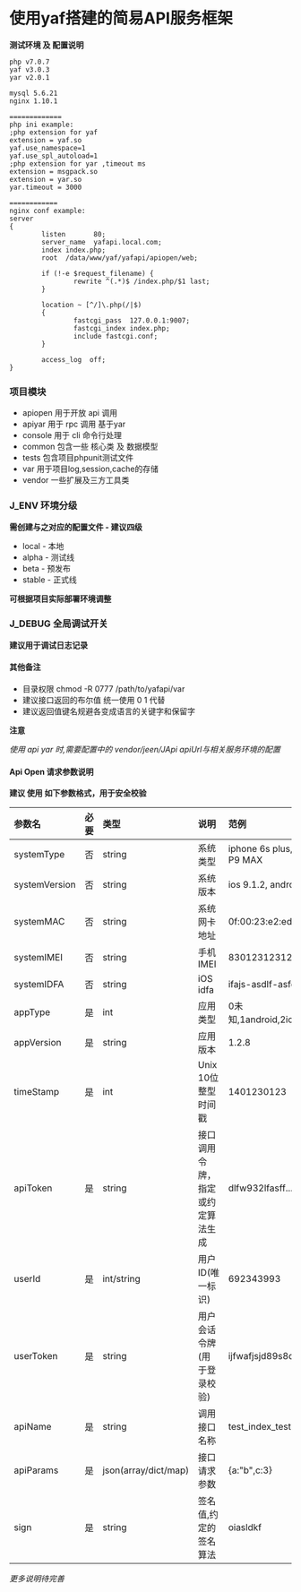 # 使用yaf搭建的简易API服务框架

**测试环境 及 配置说明**
```
php v7.0.7
yaf v3.0.3
yar v2.0.1

mysql 5.6.21
nginx 1.10.1

=============
php ini example:
;php extension for yaf
extension = yaf.so
yaf.use_namespace=1
yaf.use_spl_autoload=1
;php extension for yar ,timeout ms
extension = msgpack.so
extension = yar.so
yar.timeout = 3000

============
nginx conf example:
server
{
        listen       80;
        server_name  yafapi.local.com;
        index index.php;
        root  /data/www/yaf/yafapi/apiopen/web;

        if (!-e $request_filename) {
                rewrite ^(.*)$ /index.php/$1 last;
        }

        location ~ [^/]\.php(/|$)
        {
                fastcgi_pass  127.0.0.1:9007;
                fastcgi_index index.php;
                include fastcgi.conf;
        }

        access_log  off;
}

```

### 项目模块
- apiopen  用于开放 api 调用
- apiyar  用于 rpc 调用 基于yar
- console  用于 cli 命令行处理
- common 包含一些 核心类 及 数据模型
- tests 包含项目phpunit测试文件
- var 用于项目log,session,cache的存储
- vendor 一些扩展及三方工具类

### J_ENV 环境分级
**需创建与之对应的配置文件 -  建议四级**
- local  - 本地
- alpha  - 测试线
- beta - 预发布
- stable - 正式线

**可根据项目实际部署环境调整**

### J_DEBUG 全局调试开关
**建议用于调试日志记录**


#### 其他备注
- 目录权限 chmod -R 0777 /path/to/yafapi/var
- 建议接口返回的布尔值 统一使用 0 1 代替
- 建议返回值键名规避各变成语言的关键字和保留字

**注意**

*使用 api yar 时,需要配置中的 vendor/jeen/JApi apiUrl与相关服务环境的配置*

#### Api Open 请求参数说明
**建议 使用 如下参数格式，用于安全校验**

|参数名|必要|类型|说明|范例|
|:---|:---|:---|:---|:---|
|systemType|否|string|系统类型|iphone 6s plus,HuaWei P9 MAX|
|systemVersion|否|string|系统版本|ios 9.1.2, android 5.0.1|
|systemMAC|否|string|系统网卡地址|0f:00:23:e2:ed:12|
|systemIMEI|否|string|手机IMEI|830123123123123|
|systemIDFA|否|string|iOS idfa|ifajs-asdlf-asfdjl-asdf|
|appType|是|int|应用类型|0未知,1android,2ios,3web,...|
|appVersion|是|string|应用版本|1.2.8|
|timeStamp|是|int|Unix 10位整型时间戳|1401230123|
|apiToken|是|string|接口调用令牌，指定或约定算法生成|dlfw932lfasff...|
|userId|是|int/string|用户ID(唯一标识)|692343993|
|userToken|是|string|用户会话令牌(用于登录校验)|ijfwafjsjd89s8df8a|
|apiName|是|string|调用接口名称|test_index_test|
|apiParams|是|json(array/dict/map)|接口请求参数|{a:"b",c:3}|
|sign|是|string|签名值,约定的签名算法|oiasldkf|


*更多说明待完善*
